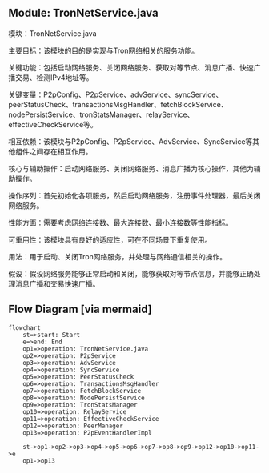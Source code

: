 ## Module: TronNetService.java
模块：TronNetService.java

主要目标：该模块的目的是实现与Tron网络相关的服务功能。

关键功能：包括启动网络服务、关闭网络服务、获取对等节点、消息广播、快速广播交易、检测IPv4地址等。

关键变量：P2pConfig、P2pService、advService、syncService、peerStatusCheck、transactionsMsgHandler、fetchBlockService、nodePersistService、tronStatsManager、relayService、effectiveCheckService等。

相互依赖：该模块与P2pConfig、P2pService、AdvService、SyncService等其他组件之间存在相互作用。

核心与辅助操作：启动网络服务、关闭网络服务、消息广播为核心操作，其他为辅助操作。

操作序列：首先初始化各项服务，然后启动网络服务，注册事件处理器，最后关闭网络服务。

性能方面：需要考虑网络连接数、最大连接数、最小连接数等性能指标。

可重用性：该模块具有良好的适应性，可在不同场景下重复使用。

用法：用于启动、关闭Tron网络服务，并处理与网络通信相关的操作。

假设：假设网络服务能够正常启动和关闭，能够获取对等节点信息，并能够正确处理消息广播和交易快速广播。
## Flow Diagram [via mermaid]
```mermaid
flowchart
    st=>start: Start
    e=>end: End
    op1=>operation: TronNetService.java
    op2=>operation: P2pService
    op3=>operation: AdvService
    op4=>operation: SyncService
    op5=>operation: PeerStatusCheck
    op6=>operation: TransactionsMsgHandler
    op7=>operation: FetchBlockService
    op8=>operation: NodePersistService
    op9=>operation: TronStatsManager
    op10=>operation: RelayService
    op11=>operation: EffectiveCheckService
    op12=>operation: PeerManager
    op13=>operation: P2pEventHandlerImpl

    st->op1->op2->op3->op4->op5->op6->op7->op8->op9->op12->op10->op11->e
    op1->op13
```
